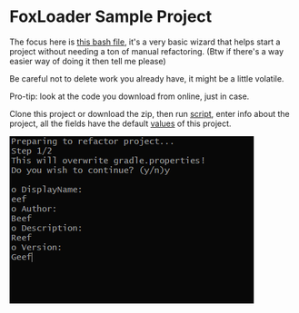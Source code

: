 # FoxLoader Sample Project
The focus here is [this bash file](refactor.sh), it's a very basic wizard that helps start a project without needing a ton of manual refactoring. (Btw if there's a way easier way of doing it then tell me please)

Be careful not to delete work you already have, it might be a little volatile.

Pro-tip: look at the code you download from online, just in case.

Clone this project or download the zip, then run [script](refactor.sh), enter info about the project, all the fields have the default [values](gradle.properties) of this project.

![Example picture of how the wizard looks like](Example.png)